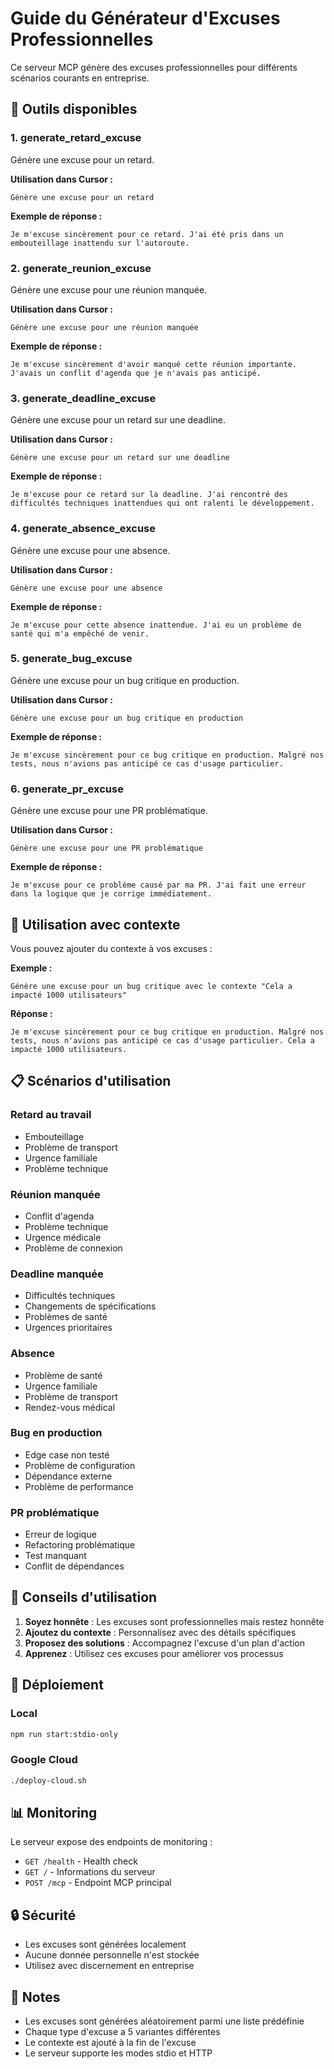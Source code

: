 # Guide du Générateur d'Excuses Professionnelles

Ce serveur MCP génère des excuses professionnelles pour différents scénarios courants en entreprise.

## 🚀 Outils disponibles

### 1. generate_retard_excuse
Génère une excuse pour un retard.

**Utilisation dans Cursor :**
```
Génère une excuse pour un retard
```

**Exemple de réponse :**
```
Je m'excuse sincèrement pour ce retard. J'ai été pris dans un embouteillage inattendu sur l'autoroute.
```

### 2. generate_reunion_excuse
Génère une excuse pour une réunion manquée.

**Utilisation dans Cursor :**
```
Génère une excuse pour une réunion manquée
```

**Exemple de réponse :**
```
Je m'excuse sincèrement d'avoir manqué cette réunion importante. J'avais un conflit d'agenda que je n'avais pas anticipé.
```

### 3. generate_deadline_excuse
Génère une excuse pour un retard sur une deadline.

**Utilisation dans Cursor :**
```
Génère une excuse pour un retard sur une deadline
```

**Exemple de réponse :**
```
Je m'excuse pour ce retard sur la deadline. J'ai rencontré des difficultés techniques inattendues qui ont ralenti le développement.
```

### 4. generate_absence_excuse
Génère une excuse pour une absence.

**Utilisation dans Cursor :**
```
Génère une excuse pour une absence
```

**Exemple de réponse :**
```
Je m'excuse pour cette absence inattendue. J'ai eu un problème de santé qui m'a empêché de venir.
```

### 5. generate_bug_excuse
Génère une excuse pour un bug critique en production.

**Utilisation dans Cursor :**
```
Génère une excuse pour un bug critique en production
```

**Exemple de réponse :**
```
Je m'excuse sincèrement pour ce bug critique en production. Malgré nos tests, nous n'avions pas anticipé ce cas d'usage particulier.
```

### 6. generate_pr_excuse
Génère une excuse pour une PR problématique.

**Utilisation dans Cursor :**
```
Génère une excuse pour une PR problématique
```

**Exemple de réponse :**
```
Je m'excuse pour ce problème causé par ma PR. J'ai fait une erreur dans la logique que je corrige immédiatement.
```

## 🔧 Utilisation avec contexte

Vous pouvez ajouter du contexte à vos excuses :

**Exemple :**
```
Génère une excuse pour un bug critique avec le contexte "Cela a impacté 1000 utilisateurs"
```

**Réponse :**
```
Je m'excuse sincèrement pour ce bug critique en production. Malgré nos tests, nous n'avions pas anticipé ce cas d'usage particulier. Cela a impacté 1000 utilisateurs.
```

## 📋 Scénarios d'utilisation

### Retard au travail
- Embouteillage
- Problème de transport
- Urgence familiale
- Problème technique

### Réunion manquée
- Conflit d'agenda
- Problème technique
- Urgence médicale
- Problème de connexion

### Deadline manquée
- Difficultés techniques
- Changements de spécifications
- Problèmes de santé
- Urgences prioritaires

### Absence
- Problème de santé
- Urgence familiale
- Problème de transport
- Rendez-vous médical

### Bug en production
- Edge case non testé
- Problème de configuration
- Dépendance externe
- Problème de performance

### PR problématique
- Erreur de logique
- Refactoring problématique
- Test manquant
- Conflit de dépendances

## 🎯 Conseils d'utilisation

1. **Soyez honnête** : Les excuses sont professionnelles mais restez honnête
2. **Ajoutez du contexte** : Personnalisez avec des détails spécifiques
3. **Proposez des solutions** : Accompagnez l'excuse d'un plan d'action
4. **Apprenez** : Utilisez ces excuses pour améliorer vos processus

## 🚀 Déploiement

### Local
```bash
npm run start:stdio-only
```

### Google Cloud
```bash
./deploy-cloud.sh
```

## 📊 Monitoring

Le serveur expose des endpoints de monitoring :
- `GET /health` - Health check
- `GET /` - Informations du serveur
- `POST /mcp` - Endpoint MCP principal

## 🔒 Sécurité

- Les excuses sont générées localement
- Aucune donnée personnelle n'est stockée
- Utilisez avec discernement en entreprise

## 📝 Notes

- Les excuses sont générées aléatoirement parmi une liste prédéfinie
- Chaque type d'excuse a 5 variantes différentes
- Le contexte est ajouté à la fin de l'excuse
- Le serveur supporte les modes stdio et HTTP 